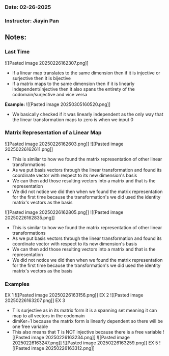 ### Date: 02-26-2025
### Instructor: Jiayin Pan


## Notes:

### Last Time
![[Pasted image 20250226162307.png]]
- If a linear map translates to the same dimension then if it is injective or surjective then it is bijective
- If a matrix maps to the same dimension then if it is linearly independent/injective then it also spans the entirety of the codomain/surjective and vice versa

**Example:**
![[Pasted image 20250305160520.png]]
- We basically checked if it was linearly independent as the only way that the linear transformation maps to zero is when we input 0

### Matrix Representation of a Linear Map
![[Pasted image 20250226162603.png]]
![[Pasted image 20250226162611.png]]
- This is similar to how we found the matrix representation of other linear transformations
- As we put basis vectors through the linear transformation and found its coordinate vector with respect to its new dimension's basis
- We can then add those resulting vectors into a matrix and that is the representation
- We did not notice we did then when we found the matrix representation for the first time because the transformation's we did used the identity matrix's vectors as the basis


![[Pasted image 20250226162805.png]]
![[Pasted image 20250226162835.png]]
- This is similar to how we found the matrix representation of other linear transformations
- As we put basis vectors through the linear transformation and found its coordinate vector with respect to its new dimension's basis
- We can then add those resulting vectors into a matrix and that is the representation
- We did not notice we did then when we found the matrix representation for the first time because the transformation's we did used the identity matrix's vectors as the basis

### Examples
EX 1
![[Pasted image 20250226163156.png]]
EX 2
![[Pasted image 20250226163207.png]]
EX 3
- T is surjective as in its matrix form it is a spanning set meaning it can map to all vectors in the codomain
- dimKer=1 because the matrix form is linearly dependent so there will be one free variable
- This also means that T is NOT injective because there is a free variable
![[Pasted image 20250226163234.png]]
![[Pasted image 20250226163247.png]]
![[Pasted image 20250226163259.png]]
EX 5
![[Pasted image 20250226163312.png]]